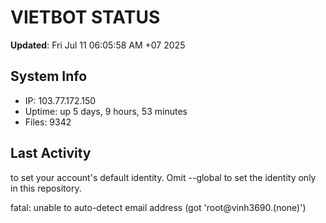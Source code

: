 # VIETBOT STATUS
**Updated**: Fri Jul 11 06:05:58 AM +07 2025

## System Info
- IP: 103.77.172.150
- Uptime: up 5 days, 9 hours, 53 minutes
- Files: 9342

## Last Activity

to set your account's default identity.
Omit --global to set the identity only in this repository.

fatal: unable to auto-detect email address (got 'root@vinh3690.(none)')
